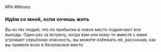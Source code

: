 #PA #Moves 
### Идём со мной, если хочешь жить
Вы из тех людей, что по прибытии в новое место подмечают все выходы. Один раз за встречу, когда вам или кому-то вместе с вами угрожает серьёзная опасность, вы можете избежать её, рассказав, как вы привели всех в безопасное место